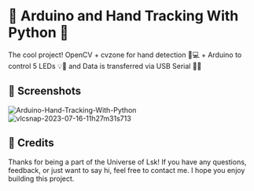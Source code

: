 # 🤖 Arduino and Hand Tracking With Python 🐍
The cool project! OpenCV + cvzone for hand detection 👀💻 + Arduino to control 5 LEDs 💡🚦 and Data is transferred via USB Serial 📶🔌

## 📸 Screenshots

![Arduino-Hand-Tracking-With-Python](https://github.com/Lakshya-Coder/Arduino-Hand-Tracking-With-Python/assets/75737134/6277505d-58b6-4d97-817d-2d5a4ed7f3c5)
![vlcsnap-2023-07-16-11h27m31s713](https://github.com/Lakshya-Coder/Arduino-Hand-Tracking-With-Python/assets/75737134/70727c99-1472-4834-ab55-5181c8199cc1)

## 👏 Credits
Thanks for being a part of the Universe of Lsk! If you have any questions, feedback, or just want to say hi, feel free to contact me. I hope you enjoy building this project.
